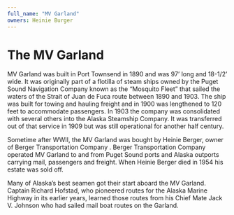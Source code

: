 ```yaml
---
full_name: "MV Garland"
owners: Heinie Burger
---
```

# The MV Garland

MV Garland was built in Port Townsend in 1890 and was 97’ long and 18-1/2’ wide. It was originally part of a flotilla of steam ships owned by the Puget Sound Navigation Company known as the “Mosquito Fleet” that sailed the waters of the Strait of Juan de Fuca route between 1890 and 1903. The ship was built for towing and hauling freight and in 1900 was lengthened to 120 feet to accommodate passengers. In 1903 the company was consolidated with several others into the Alaska Steamship Company.   It was transferred out of that service in 1909 but was still operational for another half century.

Sometime after WWII, the MV Garland was bought by Heinie Berger, owner of  Berger Transportation Company .  Berger Transportation Company operated MV Garland to and from Puget Sound ports and Alaska outports carrying mail, passengers and freight.  When Heinie Berger died in 1954 his estate was sold off.

Many of Alaska’s best seamen got their start aboard the MV Garland. Captain Richard Hofstad, who pioneered routes for the Alaska Marine Highway in its earlier years, learned those routes from his Chief Mate Jack V. Johnson who had sailed mail boat routes on the Garland.

 

 
